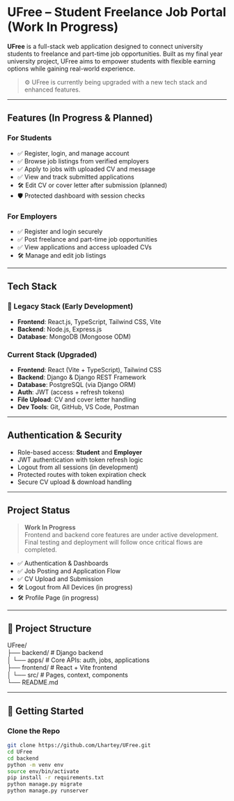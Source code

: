 # UFree – Student Freelance Job Portal  (Work In Progress)

**UFree** is a full-stack web application designed to connect university students to freelance and part-time job opportunities. Built as my final year university project, UFree aims to empower students with flexible earning options while gaining real-world experience.

> ⚙️ UFree is currently being upgraded with a new tech stack and enhanced features.

---

##  Features (In Progress & Planned)

###  For Students
- ✅ Register, login, and manage account
- ✅ Browse job listings from verified employers
- ✅ Apply to jobs with uploaded CV and message
- ✅ View and track submitted applications
- 🛠 Edit CV or cover letter after submission (planned)
- 🛡 Protected dashboard with session checks

###  For Employers
- ✅ Register and login securely
- ✅ Post freelance and part-time job opportunities
- ✅ View applications and access uploaded CVs
- 🛠 Manage and edit job listings

---

##  Tech Stack

### 🧾 Legacy Stack (Early Development)
- **Frontend**: React.js, TypeScript, Tailwind CSS, Vite
- **Backend**: Node.js, Express.js
- **Database**: MongoDB (Mongoose ODM)

###  Current Stack (Upgraded)
- **Frontend**: React (Vite + TypeScript), Tailwind CSS
- **Backend**: Django & Django REST Framework
- **Database**: PostgreSQL (via Django ORM)
- **Auth**: JWT (access + refresh tokens)
- **File Upload**: CV and cover letter handling
- **Dev Tools**: Git, GitHub, VS Code, Postman

---

##  Authentication & Security
- Role-based access: **Student** and **Employer**
- JWT authentication with token refresh logic
- Logout from all sessions (in development)
- Protected routes with token expiration check
- Secure CV upload & download handling

---

## Project Status

>  **Work In Progress**  
Frontend and backend core features are under active development. Final testing and deployment will follow once critical flows are completed.

- ✅ Authentication & Dashboards
- ✅ Job Posting and Application Flow
- ✅ CV Upload and Submission
- 🛠 Logout from All Devices (in progress)
- 🛠 Profile Page (in progress)

---

## 📁 Project Structure
UFree/  
├── backend/ # Django backend  
│ └── apps/ # Core APIs: auth, jobs, applications  
├── frontend/ # React + Vite frontend  
│ └── src/ # Pages, context, components  
└── README.md  

---

## 🧰 Getting Started

### Clone the Repo
```bash
git clone https://github.com/Lhartey/UFree.git
cd UFree
cd backend
python -m venv env
source env/bin/activate
pip install -r requirements.txt
python manage.py migrate
python manage.py runserver

